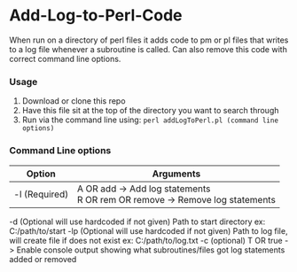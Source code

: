 # Add-Log-to-Perl-Code
When run on a directory of perl files it adds code to pm or pl files that writes to a log file whenever a subroutine is called. Can also remove this code with correct command line options.

### Usage
1. Download or clone this repo
2. Have this file sit at the top of the directory you want to search through
3. Run via the command line using: `perl addLogToPerl.pl (command line options)`

### Command Line options
Option | Arguments
-------|----------
-l (Required) | A OR add -> Add log statements <br>R OR rem OR remove -> Remove log statements
-d (Optional will use hardcoded if not given)
  Path to start directory ex: C:/path/to/start
-lp (Optional will use hardcoded if not given)
  Path to log file, will create file if does not exist ex: C:/path/to/log.txt
-c (optional)
  T OR true -> Enable console output showing what subroutines/files got log statements added or removed

